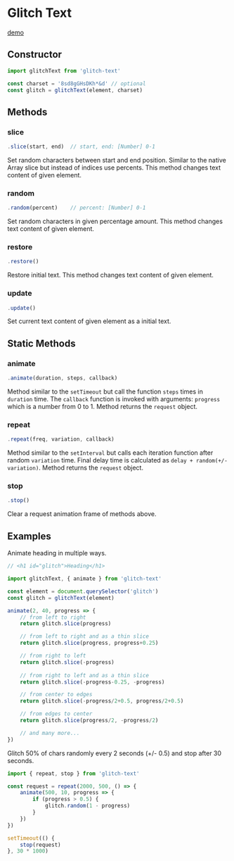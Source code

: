 # Glitch Text

[demo](http://bartoszlorek.pl/run/glitch-text/)

## Constructor
```javascript
import glitchText from 'glitch-text'

const charset = '8sd8gGHsDKh*&d' // optional
const glitch = glitchText(element, charset)
```

## Methods

### slice
```javascript
.slice(start, end)  // start, end: [Number] 0-1
```
Set random characters between start and end position. Similar to the native Array slice but instead of indices use percents. This method changes text content of given element.

### random
```javascript
.random(percent)    // percent: [Number] 0-1
```
Set random characters in given percentage amount. This method changes text content of given element.

### restore
```javascript
.restore()
```
Restore initial text. This method changes text content of given element.

### update
```javascript
.update()
```
Set current text content of given element as a initial text.

## Static Methods

### animate
```javascript
.animate(duration, steps, callback)
```
Method similar to the `setTimeout` but call the function `steps` times in `duration` time. The `callback` function is invoked with arguments: `progress` which is a number from 0 to 1. Method returns the `request` object.

### repeat
```javascript
.repeat(freq, variation, callback)
```
Method similar to the `setInterval` but calls each iteration function after random `variation` time. Final delay time is calculated as `delay + random(+/-variation)`. Method returns the `request` object.

### stop
```javascript
.stop()
```
Clear a request animation frame of methods above.

## Examples

Animate heading in multiple ways.

```javascript
// <h1 id="glitch">Heading</h1>

import glitchText, { animate } from 'glitch-text'

const element = document.querySelector('glitch')
const glitch = glitchText(element)

animate(2, 40, progress => {
    // from left to right
    return glitch.slice(progress)

    // from left to right and as a thin slice
    return glitch.slice(progress, progress+0.25)

    // from right to left
    return glitch.slice(-progress)
    
    // from right to left and as a thin slice
    return glitch.slice(-progress-0.25, -progress)

    // from center to edges
    return glitch.slice(-progress/2+0.5, progress/2+0.5)

    // from edges to center
    return glitch.slice(progress/2, -progress/2)

    // and many more...
})
```

Glitch 50% of chars randomly every 2 seconds (+/- 0.5) and stop after 30 seconds.

```javascript
import { repeat, stop } from 'glitch-text'

const request = repeat(2000, 500, () => {
    animate(500, 10, progress => {
        if (progress > 0.5) {
            glitch.random(1 - progress)
        }
    })
})

setTimeout(() {
    stop(request)
}, 30 * 1000)
```
